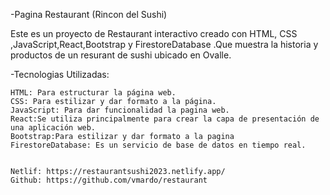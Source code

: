-Pagina Restaurant (Rincon del Sushi)

Este es un proyecto de Restaurant interactivo creado con HTML, CSS ,JavaScript,React,Bootstrap y FirestoreDatabase
.Que muestra la historia y productos de un resurant de sushi ubicado en Ovalle.

-Tecnologias Utilizadas:

    HTML: Para estructurar la página web.
    CSS: Para estilizar y dar formato a la página.
    JavaScript: Para dar funcionalidad la pagina web.
    React:Se utiliza principalmente para crear la capa de presentación de una aplicación web.
    Bootstrap:Para estilizar y dar formato a la pagina 
    FirestoreDatabase: Es un servicio de base de datos en tiempo real.


    Netlif: https://restaurantsushi2023.netlify.app/
    Github: https://github.com/vmardo/restaurant
    
